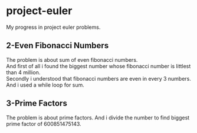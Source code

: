 # project-euler
My progress in project euler problems.

## 2-Even Fibonacci Numbers

The problem is about sum of even fibonacci numbers. <br>
And first of all i found the biggest number whose fibonacci number is littlest than 4 million. <br>
Secondly i understood that fibonacci numbers are even in every 3 numbers. <br>
And i used a while loop for sum.

## 3-Prime Factors

The problem is about prime factors.
And i divide the number to find biggest prime factor of 600851475143.
